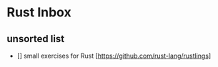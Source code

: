 # Rust Inbox

## unsorted list

- [] small exercises for Rust [https://github.com/rust-lang/rustlings]